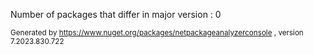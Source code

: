 
Number of packages that differ in major version : 0

<small>Generated  by https://www.nuget.org/packages/netpackageanalyzerconsole , version 7.2023.830.722</small>
